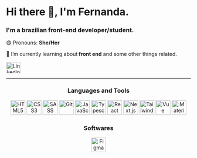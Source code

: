 <h1>Hi there 👋, I'm Fernanda.</h1>

<h3>I'm a brazilian front-end developer/student.</h3>

😄 Pronouns: <b>She/Her</b>

🌱 I’m currently learning about<b> front end</b> and some other things related.

 <a href="https://www.linkedin.com/in/fernanda-mendonca/">
   <img src="https://cdn.jsdelivr.net/gh/devicons/devicon/icons/linkedin/linkedin-original.svg" alt="Linkedin" width="40" height="30" />
  </a>
  <hr>

<section align="center">
  
  <h3>Languages and Tools </h3>  
  <div>
  <img src="https://cdn.jsdelivr.net/gh/devicons/devicon/icons/html5/html5-original.svg"  alt="HTML5" width="40" height="40"/>
  <img src="https://cdn.jsdelivr.net/gh/devicons/devicon/icons/css3/css3-original.svg" alt="CSS3" width="40" height="40"/>
  <img src="https://cdn.jsdelivr.net/gh/devicons/devicon/icons/sass/sass-original.svg" alt="SASS" width="40" height="40"/>
  <img src="https://cdn.jsdelivr.net/gh/devicons/devicon/icons/git/git-original.svg" alt="Git" width="40" height="40"/>
  <img src="https://cdn.jsdelivr.net/gh/devicons/devicon/icons/javascript/javascript-original.svg" alt="JavaScript" width="40" height="40"/>
  <img src="https://cdn.jsdelivr.net/gh/devicons/devicon/icons/typescript/typescript-original.svg" alt="Typescript" width="40" height="40" />
  <img src="https://cdn.jsdelivr.net/gh/devicons/devicon/icons/react/react-original.svg" alt="React" width="40" height="40"/>
  <img src="https://cdn.jsdelivr.net/gh/devicons/devicon/icons/nextjs/nextjs-original.svg" alt="Next.js" width="40" height="40" /> 
  <img src="https://cdn.jsdelivr.net/gh/devicons/devicon/icons/tailwindcss/tailwindcss-plain.svg" alt="Tailwind CSS" width="40" height="40" />     
  <img src="https://cdn.jsdelivr.net/gh/devicons/devicon/icons/vuejs/vuejs-original.svg" alt="Vue" width="40" height="40" />
  <img src="https://cdn.jsdelivr.net/gh/devicons/devicon/icons/materialui/materialui-original.svg" alt="Material UI" width="40" height="40" />
  </div>
 
   <h3>Softwares</h3>  
  <div>
  <img src="https://cdn.jsdelivr.net/gh/devicons/devicon/icons/figma/figma-original.svg" alt="Figma" width="40" height="40"/>
 </div>
 </section>


